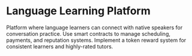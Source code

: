 # Language Learning Platform
Platform where language learners can connect with native speakers for conversation practice. Use smart contracts to manage scheduling, payments, and reputation systems. Implement a token reward system for consistent learners and highly-rated tutors.
